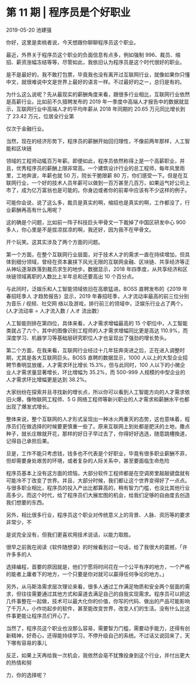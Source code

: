 # 第 11 期 | 程序员是个好职业

2019-05-20 池建强

你好，这里是卖桃者说，今天想跟你聊聊程序员这个职业。

最近，外界关于程序员这个职业的负面信息有点多，例如强制 996、裁员、缩招、薪资涨幅冻结等等，尽管如此，我依旧认为程序员是这个时代很好的职业。

是不是最好的，我不敢打包票，毕竟我也没有离开过互联网行业，就像如果你只懂中文，就很难说中文是世界上最好的语言一样。不过最好的之ー，总归是有的。

为什么这么说呢？先从最现实的薪酬角度来看，跟很多行业相比，互联网行业依然是高薪行业。比如前不久猎聘发布的 2019 年一季度中高端人才报告中的数据就显示，互联网行业中高端人才的平均年薪从 2018 年同期的 20.65 万元同比增长到了 23.42 万元，位居全行业第

仅次于金融行业。

当然，现在的经济形势下，程序员的薪酬开始回归理性，不像前两年那样，人工智能和区块链

领域的工程师动辄百万年薪。即便如此，程序员依然称得上是一个高薪职业，并且，优秀程序员的薪酬上限非常高。一个建筑设计行业的总工程师，每年风里雨里，工地奔波，年薪也就 50 万，院长干脆限薪 80 万，你们感受一下。但是在互联网行业，一个好的技术人员年薪可以做到一百万甚至几百万，如果运气好公司上市了，成为亿万富翁也是可能的。你身边或者你的前辈中应该有不少这样的例子。

可能你会说，说了这么多，裁员是真实的啊，缩招也是真实的啊，工作都没了，行业薪酬再高有什么用呢？

这的确是个问题，比如前一阵子科技巨头甲骨文一下裁掉了中国区研发中心 900 多人，你心里是不是拔凉拔凉的啊，我还好，因为我不在甲骨文。

开个玩笑。这其实涉及了两个方面的问题。

第一个方面，在整个互联网行业层面，对于技术人才的需求一直在持续增加，但具体到细分领域，曾经在资本裏挟下风光无限的互联网金融、区块链、共享经济等正从神坛逐渐跌落到裁员求生的地步。数据显示，2018 年四季度，从共享经济和区块链领域离职的人数比上半年总和还要高出 10 个百分点。

与此同时，泛娱乐和人工智能领域依旧在高歌猛进。BOSS 直聘发布的《2019 年春招旺季人 才趋势报告》显示，2019 年春招旺季，人才流动率最高的前三位分别为音乐 / 视频、社交网 络以及游戏，排行前三的领域中，泛娱乐行业占了两个。(人才流动率 = 人才流入数 / 人オ 流出数）

人工智能则排在第四位，具体来看，人才需求增幅最高的 15 个职位中，人工智能类就占了六个，其中的图像识别工程师的人才需求增幅同比更是高达 110.9%，而深度学习、机器学习等基础层研究职位人才也呈现出了强劲的增长势头。

第二个方面，在我来看，互联网行业经过十几年狂奔突进之后，正在进入调整时期，尤其是各大互联网巨头。BOSS 直聘的数据显示，1000 人以上的大型企业招聘节奏明显放缓，人才需求环比增长 15.3%，但与此同时，100 人以下的小微企业人才需求量显著增长，环比增幅为 35.2%，而 500-999 人规模的中型企业的人才需求环比增幅更是达到 38.2%。

大家纷纷在探索并且寻找新的增长点，所以你可以看到人工智能方向的人才需求依旧火爆，像物联网工程师、5 G 网络工程师等新兴职业的人才需求和薪酬水平也都出现了爆发式增长。

整体来说，整个互联网的人才形式呈现出一种冰火两重天的态势，这也意味着，程序员们在做选择的时候要更慎重一些了。原来互联网上到处都是肥沃的土地，撒点种子，就长庄稼就开花，那样的好日子早过去了，你得好好选选，随意跳槽換道，记得自己承担后果。

旦是，工作不能只考虑钱，钱多也不代表是个好职业，毕竟有很多职业薪酬不菲，但却需要身处艰苦的环境，或者复杂的人际关系中，甚至要面临生命危险

程序员基本上没有这方面的烦恼，大部分软件工程师都是在空调房里敲敲键盘就有可能冷不丁改变了世界。并且，大部分时候，我们都让这个世界变得好了一点点。与很多职业相比，程序员的投入产出比都算高的，稍有智力门槛，也没比其他行业高多少。而这个时代，给了程序员们大展宏图的机会，给我们足够的自由度去创造我们想要的东西。

另外，相比很多行业，程序员这个职业对传统意义上的背景、人脉、资历等的要求非常少，不

是说完全没有，但我们更喜欢用技术说话，以能力取胜。

很早之前我在阅读《软件随想录》的时候看到过一句话，给了我很大的震撼，「许许多多的人

选择编程，首要的原因就是，他们宁愿将时间花在一个公平有序的地方，一个严格的能者上庸者下的地方，一个只要是你对就可以贏得任何争论的地方。」

另外，从马斯洛需求层次理论来看，很多人通过工作满足物质和安全两个层面的需求，但往往需要通过其他方式和渠道去满足自己的自我实现需求。程序员可以把这几件事整在一起做，技术可以最大化你的价值，你写的代码、做出的产品可能影响了千万人，小作坊起步的软件，甚至能改变世界，改变人们的生活。没有什么比这件事更能让程序员们开心了。

当然了，程序员这个职业也没那么容易，需要智力门槛，需要动手能力，还得有创新精神，好奇心，还得能持续学习，不停升级自己的系统。不过话又说回来了，天下哪有容易的事儿

反正，如果上天再给我一次机会，我依然会亳不犹豫投身到这个行业，并付出更大的热情和努

力，你的选择呢？

